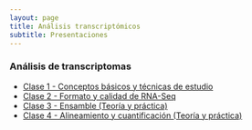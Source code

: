 ```yaml
---
layout: page
title: Análisis transcriptómicos
subtitle: Presentaciones
---
```


### Análisis de transcriptomas

* [Clase 1 - Conceptos básicos y técnicas de estudio](SLIDES/Transcriptomica_Clase_1.pdf) 
* [Clase 2 - Formato y calidad de RNA-Seq](SLIDES/Transcriptomica_Clase_2.pdf) 
* [Clase 3 - Ensamble (Teoría y práctica)](SLIDES/Transcriptomica_Clase_3.pdf) 
* [Clase 4 - Alineamiento y cuantificación (Teoría y práctica)](SLIDES/Transcriptomica_Clase_4.pdf) 
